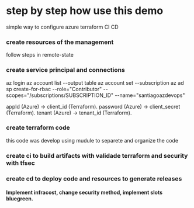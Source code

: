 # step by step how use this demo
simple way to configure azure terraform CI CD

### create resources of the management
follow steps in remote-state

### create service principal and connections
az login
az account list --output table
az account set --subscription <Azure-SubscriptionId>
az ad sp create-for-rbac --role="Contributor" 
--scopes="/subscriptions/SUBSCRIPTION_ID" --name="santiagoazdevops"

appId (Azure) → client_id (Terraform).
password (Azure) → client_secret (Terraform).
tenant (Azure) → tenant_id (Terraform).

### create terraform code
this code was develop using mudule to separete and organize the code

### create ci to build artifacts with validade terraform and security with tfsec


### create cd to deploy code and resources to generate releases


#### Implement infracost, change security method, implement slots bluegreen.